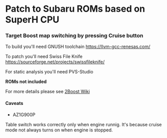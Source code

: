 # Patch to Subaru ROMs based on SuperH CPU

### Target Boost map switching by pressing Cruise button

To build you'll need GNUSH toolchain https://llvm-gcc-renesas.com/

To patch you'll need Swiss File Knife https://sourceforge.net/projects/swissfileknife/

For static analysis you'll need PVS-Studio

**ROMs not included**

For more details please see [2Boost Wiki](https://github.com/aalesv/2boost/wiki)

#### Caveats

- AZ1G900P

 Table switch works correctly only when engine runnig. It's because
 cruise mode not always turns on when engine is stopped.
